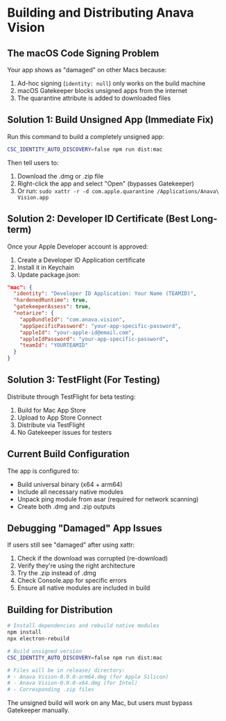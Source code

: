 # Building and Distributing Anava Vision

## The macOS Code Signing Problem

Your app shows as "damaged" on other Macs because:
1. Ad-hoc signing (`identity: null`) only works on the build machine
2. macOS Gatekeeper blocks unsigned apps from the internet
3. The quarantine attribute is added to downloaded files

## Solution 1: Build Unsigned App (Immediate Fix)

Run this command to build a completely unsigned app:
```bash
CSC_IDENTITY_AUTO_DISCOVERY=false npm run dist:mac
```

Then tell users to:
1. Download the .dmg or .zip file
2. Right-click the app and select "Open" (bypasses Gatekeeper)
3. Or run: `sudo xattr -r -d com.apple.quarantine /Applications/Anava\ Vision.app`

## Solution 2: Developer ID Certificate (Best Long-term)

Once your Apple Developer account is approved:
1. Create a Developer ID Application certificate
2. Install it in Keychain
3. Update package.json:
```json
"mac": {
  "identity": "Developer ID Application: Your Name (TEAMID)",
  "hardenedRuntime": true,
  "gatekeeperAssess": true,
  "notarize": {
    "appBundleId": "com.anava.vision",
    "appSpecificPassword": "your-app-specific-password",
    "appleId": "your-apple-id@email.com",
    "appleIdPassword": "your-app-specific-password",
    "teamId": "YOURTEAMID"
  }
}
```

## Solution 3: TestFlight (For Testing)

Distribute through TestFlight for beta testing:
1. Build for Mac App Store
2. Upload to App Store Connect
3. Distribute via TestFlight
4. No Gatekeeper issues for testers

## Current Build Configuration

The app is configured to:
- Build universal binary (x64 + arm64)
- Include all necessary native modules
- Unpack ping module from asar (required for network scanning)
- Create both .dmg and .zip outputs

## Debugging "Damaged" App Issues

If users still see "damaged" after using xattr:
1. Check if the download was corrupted (re-download)
2. Verify they're using the right architecture
3. Try the .zip instead of .dmg
4. Check Console.app for specific errors
5. Ensure all native modules are included in build

## Building for Distribution

```bash
# Install dependencies and rebuild native modules
npm install
npx electron-rebuild

# Build unsigned version
CSC_IDENTITY_AUTO_DISCOVERY=false npm run dist:mac

# Files will be in release/ directory:
# - Anava Vision-0.9.0-arm64.dmg (for Apple Silicon)
# - Anava Vision-0.9.0-x64.dmg (for Intel)
# - Corresponding .zip files
```

The unsigned build will work on any Mac, but users must bypass Gatekeeper manually.
